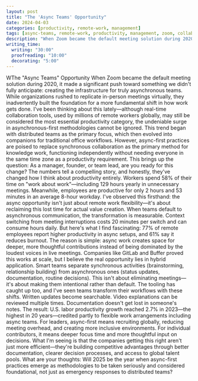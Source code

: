 ```yaml
---
layout: post
title: "The 'Async Teams' Opportunity"
date: 2024-04-03
categories: [productivity, remote-work, management]
tags: [async-teams, remote-work, productivity, management, zoom, collaboration]
description: "When Zoom became the default meeting solution during 2020, it made a significant push toward something we didn't fully anticipate: creating the infrastructure for truly asynchronous teams."
writing_time:
  writing: "30:00"
  proofreading: "10:00"
  decorating: "5:00"
---
```


WThe "Async Teams" Opportunity
When Zoom became the default meeting solution during 2020, it made a significant push toward something we didn't fully anticipate: creating the infrastructure for truly asynchronous teams. While organizations rushed to replicate in-person meetings virtually, they inadvertently built the foundation for a more fundamental shift in how work gets done.
I've been thinking about this lately—although real-time collaboration tools, used by millions of remote workers globally, may still be considered the most essential productivity category, the undeniable surge in asynchronous-first methodologies cannot be ignored. This trend began with distributed teams as the primary focus, which then evolved into companions for traditional office workflows. However, async-first practices are poised to replace synchronous collaboration as the primary method for knowledge work, functioning independently without needing everyone in the same time zone as a productivity requirement.
This brings up the question: As a manager, founder, or team lead, are you ready for this change?
The numbers tell a compelling story, and honestly, they've changed how I think about productivity entirely. Workers spend 58% of their time on "work about work"—including 129 hours yearly in unnecessary meetings. Meanwhile, employees are productive for only 2 hours and 53 minutes in an average 8-hour workday. I've observed this firsthand: the async opportunity isn't just about remote work flexibility—it's about reclaiming this lost time for actual value creation.
When teams default to asynchronous communication, the transformation is measurable. Context switching from meeting interruptions costs 20 minutes per switch and can consume hours daily. But here's what I find fascinating: 77% of remote employees report higher productivity in async setups, and 61% say it reduces burnout. The reason is simple: async work creates space for deeper, more thoughtful contributions instead of being dominated by the loudest voices in live meetings.
Companies like GitLab and Buffer proved this works at scale, but I believe the real opportunity lies in hybrid application. Smart teams separate synchronous activities (brainstorming, relationship building) from asynchronous ones (status updates, documentation, routine decisions). This isn't about eliminating meetings—it's about making them intentional rather than default.
The tooling has caught up too, and I've seen teams transform their workflows with these shifts. Written updates become searchable. Video explanations can be reviewed multiple times. Documentation doesn't get lost in someone's notes. The result: U.S. labor productivity growth reached 2.7% in 2023—the highest in 20 years—credited partly to flexible work arrangements including async teams.
For leaders, async-first means recruiting globally, reducing meeting overhead, and creating more inclusive environments. For individual contributors, it means deeper focus time and more thoughtful input on decisions. What I'm seeing is that the companies getting this right aren't just more efficient—they're building competitive advantages through better documentation, clearer decision processes, and access to global talent pools.
What are your thoughts: Will 2025 be the year when async-first practices emerge as methodologies to be taken seriously and considered foundational, not just as emergency responses to distributed teams?